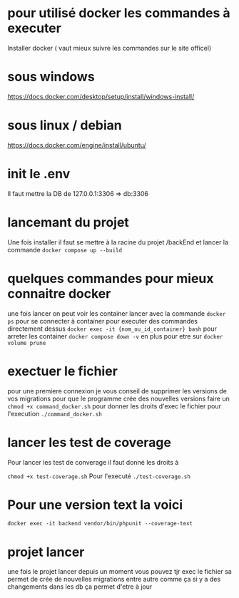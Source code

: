 # pour utilisé docker les commandes à executer

Installer docker ( vaut mieux suivre les commandes sur le site officel)
 # sous windows
 https://docs.docker.com/desktop/setup/install/windows-install/
 # sous linux / debian 

 https://docs.docker.com/engine/install/ubuntu/
# init le .env
Il faut mettre la DB de 127.0.0.1:3306 => db:3306
 # lancemant du projet

 Une fois installer il faut se mettre à la racine du projet /backEnd et lancer la commande
 `docker compose up --build ` 
# quelques commandes pour mieux connaitre docker

 une fois lancer on peut voir les container lancer avec la commande 
 `docker ps` 
pour se connecter à container pour executer des commandes directement dessus 
`docker exec -it {nom_ou_id_container} bash` 
pour arreter les container 
`docker compose down -v`
en plus pour etre sur
`docker volume prune`
# exectuer le fichier
pour une premiere connexion je vous conseil de supprimer les versions de vos migrations pour que le programme crée des nouvelles versions
faire un `chmod +x command_docker.sh` pour donner les droits d'exec le fichier
 pour l'execution
 `./command_docker.sh`
 

 # lancer les test de coverage

 Pour lancer les test de converage il faut donné les droits à 

 `chmod +x test-coverage.sh`
 Pour l'executé 
 `./test-coverage.sh`
 # Pour une version text la voici 

`docker exec -it backend vendor/bin/phpunit --coverage-text`
 # projet lancer 

 une fois le projet lancer depuis un moment vous pouvez tjr exec le fichier sa permet de crée de nouvelles migrations entre autre comme ça si y a des changements dans les db ça permet d'etre à jour 
